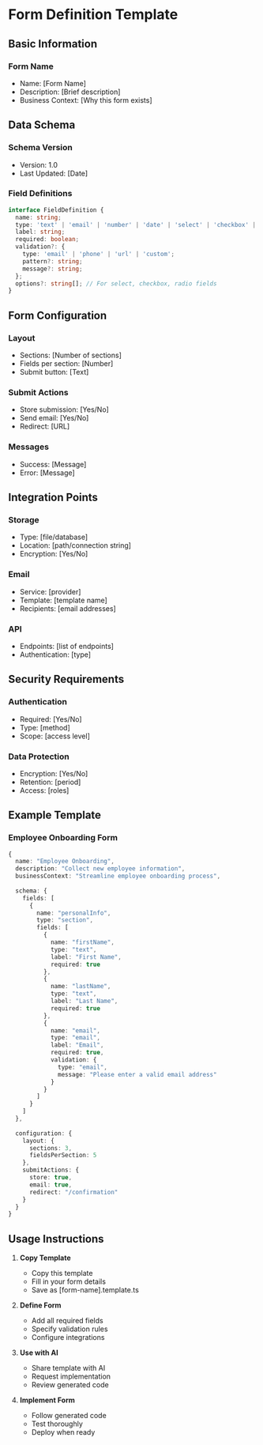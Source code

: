# Form Definition Template

## Basic Information

### Form Name
- Name: [Form Name]
- Description: [Brief description]
- Business Context: [Why this form exists]

## Data Schema

### Schema Version
- Version: 1.0
- Last Updated: [Date]

### Field Definitions
```typescript
interface FieldDefinition {
  name: string;
  type: 'text' | 'email' | 'number' | 'date' | 'select' | 'checkbox' | 'radio' | 'file';
  label: string;
  required: boolean;
  validation?: {
    type: 'email' | 'phone' | 'url' | 'custom';
    pattern?: string;
    message?: string;
  };
  options?: string[]; // For select, checkbox, radio fields
}
```

## Form Configuration

### Layout
- Sections: [Number of sections]
- Fields per section: [Number]
- Submit button: [Text]

### Submit Actions
- Store submission: [Yes/No]
- Send email: [Yes/No]
- Redirect: [URL]

### Messages
- Success: [Message]
- Error: [Message]

## Integration Points

### Storage
- Type: [file/database]
- Location: [path/connection string]
- Encryption: [Yes/No]

### Email
- Service: [provider]
- Template: [template name]
- Recipients: [email addresses]

### API
- Endpoints: [list of endpoints]
- Authentication: [type]

## Security Requirements

### Authentication
- Required: [Yes/No]
- Type: [method]
- Scope: [access level]

### Data Protection
- Encryption: [Yes/No]
- Retention: [period]
- Access: [roles]

## Example Template

### Employee Onboarding Form
```typescript
{
  name: "Employee Onboarding",
  description: "Collect new employee information",
  businessContext: "Streamline employee onboarding process",
  
  schema: {
    fields: [
      {
        name: "personalInfo",
        type: "section",
        fields: [
          {
            name: "firstName",
            type: "text",
            label: "First Name",
            required: true
          },
          {
            name: "lastName",
            type: "text",
            label: "Last Name",
            required: true
          },
          {
            name: "email",
            type: "email",
            label: "Email",
            required: true,
            validation: {
              type: "email",
              message: "Please enter a valid email address"
            }
          }
        ]
      }
    ]
  },
  
  configuration: {
    layout: {
      sections: 3,
      fieldsPerSection: 5
    },
    submitActions: {
      store: true,
      email: true,
      redirect: "/confirmation"
    }
  }
}
```

## Usage Instructions

1. **Copy Template**
   - Copy this template
   - Fill in your form details
   - Save as [form-name].template.ts

2. **Define Form**
   - Add all required fields
   - Specify validation rules
   - Configure integrations

3. **Use with AI**
   - Share template with AI
   - Request implementation
   - Review generated code

4. **Implement Form**
   - Follow generated code
   - Test thoroughly
   - Deploy when ready 